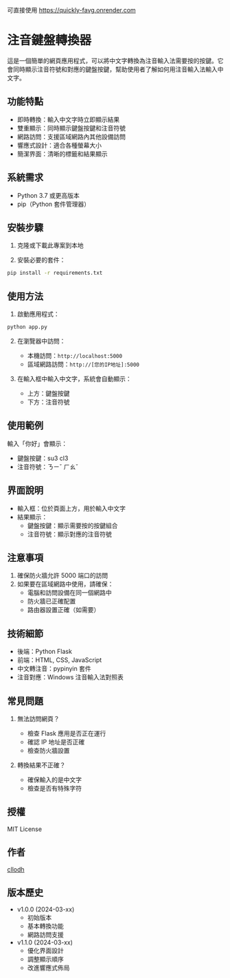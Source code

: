 可直接使用
https://quickly-favg.onrender.com

# 注音鍵盤轉換器

這是一個簡單的網頁應用程式，可以將中文字轉換為注音輸入法需要按的按鍵。它會同時顯示注音符號和對應的鍵盤按鍵，幫助使用者了解如何用注音輸入法輸入中文字。

## 功能特點

- 即時轉換：輸入中文字時立即顯示結果
- 雙重顯示：同時顯示鍵盤按鍵和注音符號
- 網路訪問：支援區域網路內其他設備訪問
- 響應式設計：適合各種螢幕大小
- 簡潔界面：清晰的標籤和結果顯示

## 系統需求

- Python 3.7 或更高版本
- pip（Python 套件管理器）

## 安裝步驟

1. 克隆或下載此專案到本地

2. 安裝必要的套件：
```bash
pip install -r requirements.txt
```

## 使用方法

1. 啟動應用程式：
```bash
python app.py
```

2. 在瀏覽器中訪問：
   - 本機訪問：`http://localhost:5000`
   - 區域網路訪問：`http://[您的IP地址]:5000`

3. 在輸入框中輸入中文字，系統會自動顯示：
   - 上方：鍵盤按鍵
   - 下方：注音符號

## 使用範例

輸入「你好」會顯示：
- 鍵盤按鍵：su3 cl3
- 注音符號：ㄋㄧˇ ㄏㄠˇ

## 界面說明

- 輸入框：位於頁面上方，用於輸入中文字
- 結果顯示：
  - 鍵盤按鍵：顯示需要按的按鍵組合
  - 注音符號：顯示對應的注音符號

## 注意事項

1. 確保防火牆允許 5000 端口的訪問
2. 如果要在區域網路中使用，請確保：
   - 電腦和訪問設備在同一個網路中
   - 防火牆已正確配置
   - 路由器設置正確（如需要）

## 技術細節

- 後端：Python Flask
- 前端：HTML, CSS, JavaScript
- 中文轉注音：pypinyin 套件
- 注音對應：Windows 注音輸入法對照表

## 常見問題

1. 無法訪問網頁？
   - 檢查 Flask 應用是否正在運行
   - 確認 IP 地址是否正確
   - 檢查防火牆設置

2. 轉換結果不正確？
   - 確保輸入的是中文字
   - 檢查是否有特殊字符

## 授權

MIT License

## 作者

[cllodh](https://github.com/Cllodh)

## 版本歷史

- v1.0.0 (2024-03-xx)
  - 初始版本
  - 基本轉換功能
  - 網路訪問支援
- v1.1.0 (2024-03-xx)
  - 優化界面設計
  - 調整顯示順序
  - 改進響應式佈局 
